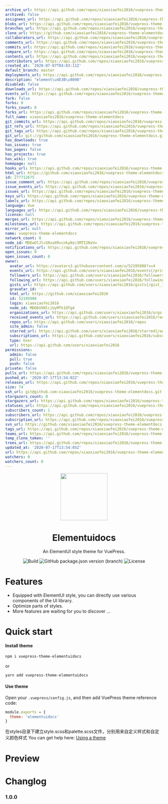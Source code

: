 ```yaml
---
archive_url: https://api.github.com/repos/xiaoxiaofei2016/vuepress-theme-elementdocs/{archive_format}{/ref}
archived: false
assignees_url: https://api.github.com/repos/xiaoxiaofei2016/vuepress-theme-elementdocs/assignees{/user}
blobs_url: https://api.github.com/repos/xiaoxiaofei2016/vuepress-theme-elementdocs/git/blobs{/sha}
branches_url: https://api.github.com/repos/xiaoxiaofei2016/vuepress-theme-elementdocs/branches{/branch}
clone_url: https://github.com/xiaoxiaofei2016/vuepress-theme-elementdocs.git
collaborators_url: https://api.github.com/repos/xiaoxiaofei2016/vuepress-theme-elementdocs/collaborators{/collaborator}
comments_url: https://api.github.com/repos/xiaoxiaofei2016/vuepress-theme-elementdocs/comments{/number}
commits_url: https://api.github.com/repos/xiaoxiaofei2016/vuepress-theme-elementdocs/commits{/sha}
compare_url: https://api.github.com/repos/xiaoxiaofei2016/vuepress-theme-elementdocs/compare/{base}...{head}
contents_url: https://api.github.com/repos/xiaoxiaofei2016/vuepress-theme-elementdocs/contents/{+path}
contributors_url: https://api.github.com/repos/xiaoxiaofei2016/vuepress-theme-elementdocs/contributors
created_at: '2020-07-07T04:03:11Z'
default_branch: master
deployments_url: https://api.github.com/repos/xiaoxiaofei2016/vuepress-theme-elementdocs/deployments
description: "element\u4E3B\u9898"
disabled: false
downloads_url: https://api.github.com/repos/xiaoxiaofei2016/vuepress-theme-elementdocs/downloads
events_url: https://api.github.com/repos/xiaoxiaofei2016/vuepress-theme-elementdocs/events
fork: false
forks: 0
forks_count: 0
forks_url: https://api.github.com/repos/xiaoxiaofei2016/vuepress-theme-elementdocs/forks
full_name: xiaoxiaofei2016/vuepress-theme-elementdocs
git_commits_url: https://api.github.com/repos/xiaoxiaofei2016/vuepress-theme-elementdocs/git/commits{/sha}
git_refs_url: https://api.github.com/repos/xiaoxiaofei2016/vuepress-theme-elementdocs/git/refs{/sha}
git_tags_url: https://api.github.com/repos/xiaoxiaofei2016/vuepress-theme-elementdocs/git/tags{/sha}
git_url: git://github.com/xiaoxiaofei2016/vuepress-theme-elementdocs.git
has_downloads: true
has_issues: true
has_pages: false
has_projects: true
has_wiki: true
homepage: null
hooks_url: https://api.github.com/repos/xiaoxiaofei2016/vuepress-theme-elementdocs/hooks
html_url: https://github.com/xiaoxiaofei2016/vuepress-theme-elementdocs
id: 277712675
issue_comment_url: https://api.github.com/repos/xiaoxiaofei2016/vuepress-theme-elementdocs/issues/comments{/number}
issue_events_url: https://api.github.com/repos/xiaoxiaofei2016/vuepress-theme-elementdocs/issues/events{/number}
issues_url: https://api.github.com/repos/xiaoxiaofei2016/vuepress-theme-elementdocs/issues{/number}
keys_url: https://api.github.com/repos/xiaoxiaofei2016/vuepress-theme-elementdocs/keys{/key_id}
labels_url: https://api.github.com/repos/xiaoxiaofei2016/vuepress-theme-elementdocs/labels{/name}
language: Vue
languages_url: https://api.github.com/repos/xiaoxiaofei2016/vuepress-theme-elementdocs/languages
license: null
merges_url: https://api.github.com/repos/xiaoxiaofei2016/vuepress-theme-elementdocs/merges
milestones_url: https://api.github.com/repos/xiaoxiaofei2016/vuepress-theme-elementdocs/milestones{/number}
mirror_url: null
name: vuepress-theme-elementdocs
network_count: 0
node_id: MDEwOlJlcG9zaXRvcnkyNzc3MTI2NzU=
notifications_url: https://api.github.com/repos/xiaoxiaofei2016/vuepress-theme-elementdocs/notifications{?since,all,participating}
open_issues: 0
open_issues_count: 0
owner:
  avatar_url: https://avatars3.githubusercontent.com/u/52195988?v=4
  events_url: https://api.github.com/users/xiaoxiaofei2016/events{/privacy}
  followers_url: https://api.github.com/users/xiaoxiaofei2016/followers
  following_url: https://api.github.com/users/xiaoxiaofei2016/following{/other_user}
  gists_url: https://api.github.com/users/xiaoxiaofei2016/gists{/gist_id}
  gravatar_id: ''
  html_url: https://github.com/xiaoxiaofei2016
  id: 52195988
  login: xiaoxiaofei2016
  node_id: MDQ6VXNlcjUyMTk1OTg4
  organizations_url: https://api.github.com/users/xiaoxiaofei2016/orgs
  received_events_url: https://api.github.com/users/xiaoxiaofei2016/received_events
  repos_url: https://api.github.com/users/xiaoxiaofei2016/repos
  site_admin: false
  starred_url: https://api.github.com/users/xiaoxiaofei2016/starred{/owner}{/repo}
  subscriptions_url: https://api.github.com/users/xiaoxiaofei2016/subscriptions
  type: User
  url: https://api.github.com/users/xiaoxiaofei2016
permissions:
  admin: false
  pull: true
  push: false
private: false
pulls_url: https://api.github.com/repos/xiaoxiaofei2016/vuepress-theme-elementdocs/pulls{/number}
pushed_at: '2020-07-17T13:54:02Z'
releases_url: https://api.github.com/repos/xiaoxiaofei2016/vuepress-theme-elementdocs/releases{/id}
size: 74
ssh_url: git@github.com:xiaoxiaofei2016/vuepress-theme-elementdocs.git
stargazers_count: 0
stargazers_url: https://api.github.com/repos/xiaoxiaofei2016/vuepress-theme-elementdocs/stargazers
statuses_url: https://api.github.com/repos/xiaoxiaofei2016/vuepress-theme-elementdocs/statuses/{sha}
subscribers_count: 1
subscribers_url: https://api.github.com/repos/xiaoxiaofei2016/vuepress-theme-elementdocs/subscribers
subscription_url: https://api.github.com/repos/xiaoxiaofei2016/vuepress-theme-elementdocs/subscription
svn_url: https://github.com/xiaoxiaofei2016/vuepress-theme-elementdocs
tags_url: https://api.github.com/repos/xiaoxiaofei2016/vuepress-theme-elementdocs/tags
teams_url: https://api.github.com/repos/xiaoxiaofei2016/vuepress-theme-elementdocs/teams
temp_clone_token: ''
trees_url: https://api.github.com/repos/xiaoxiaofei2016/vuepress-theme-elementdocs/git/trees{/sha}
updated_at: '2020-07-17T13:54:05Z'
url: https://api.github.com/repos/xiaoxiaofei2016/vuepress-theme-elementdocs
watchers: 0
watchers_count: 0
---
```


<div align="center"><img src="https://t9.baidu.com/it/u=3528916773,3720315611&fm=193" height = "150" /></div>

<h1 align="center">Elementuidocs</h1>

<div align="center">

An ElementUI style theme for VuePress.

</div>

<div align="center">

![Build](https://img.shields.io/badge/build-passing-brightgreen?style=flat-square) ![GitHub package.json version (branch)](https://img.shields.io/github/package-json/v/zpfz/vuepress-theme-antdocs?style=flat-square) ![License](https://img.shields.io/github/license/zpfz/vuepress-theme-antdocs?style=flat-square)

</div>

# Features
- Equipped with ElementUI style, you can directly use various components of the UI library.
- Optimize parts of styles.
- More features are waiting for you to discover ...

# Quick start

#### Install theme

```sh
npm i vuepress-theme-elementuidocs
```
or
```sh
yarn add vuepress-theme-elementuidocs
```

#### Use theme  

Open your `.vuepress/config.js`, and then add VuePress theme reference code:
```js
module.exports = {
  theme: 'elementuidocs'
}
```
在styles目录下建立style.scss和palette.scss文件，分别用来自定义样式和自定义颜色样式
You can get help here: [Using a theme](https://vuepress.vuejs.org/theme/using-a-theme.html#theme-shorthand)

# Preview

<!-- <p align="center"><img src="https://s2.ax1x.com/2020/02/28/3B3lOf.png"/></p> -->

# Changlog

### 1.0.0

